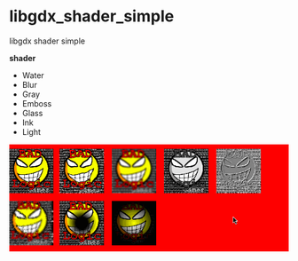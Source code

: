 # libgdx_shader_simple
libgdx shader simple 
 
**shader**

+ Water
+ Blur
+ Gray
+ Emboss
+ Glass
+ Ink
+ Light

![shader water screenshot](/screenshot/1.gif)